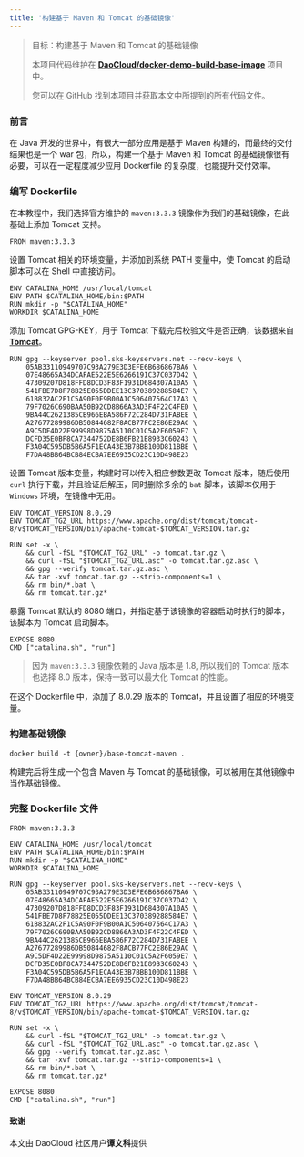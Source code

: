 ```yaml
---
title: '构建基于 Maven 和 Tomcat 的基础镜像'
---
```


> 目标：构建基于 Maven 和 Tomcat 的基础镜像
> 
> 本项目代码维护在 **[DaoCloud/docker-demo-build-base-image](https://github.com/DaoCloud/docker-demo-build-base-image)** 项目中。
>
> 您可以在 GitHub 找到本项目并获取本文中所提到的所有代码文件。

### 前言

在 Java 开发的世界中，有很大一部分应用是基于 Maven 构建的，而最终的交付结果也是一个 war 包，所以，构建一个基于 Maven 和 Tomcat 的基础镜像很有必要，可以在一定程度减少应用 Dockerfile 的复杂度，也能提升交付效率。

### 编写 Dockerfile

在本教程中，我们选择官方维护的 `maven:3.3.3` 镜像作为我们的基础镜像，在此基础上添加 Tomcat 支持。

```
FROM maven:3.3.3
```
设置 Tomcat 相关的环境变量，并添加到系统 PATH 变量中，使 Tomcat 的启动脚本可以在 Shell 中直接访问。

```
ENV CATALINA_HOME /usr/local/tomcat
ENV PATH $CATALINA_HOME/bin:$PATH
RUN mkdir -p "$CATALINA_HOME"
WORKDIR $CATALINA_HOME

```

添加 Tomcat GPG-KEY，用于 Tomcat 下载完后校验文件是否正确，该数据来自 **[Tomcat](https://www.apache.org/dist/tomcat/tomcat-8/KEYS)**。	
```
RUN gpg --keyserver pool.sks-keyservers.net --recv-keys \
	05AB33110949707C93A279E3D3EFE6B686867BA6 \
	07E48665A34DCAFAE522E5E6266191C37C037D42 \
	47309207D818FFD8DCD3F83F1931D684307A10A5 \
	541FBE7D8F78B25E055DDEE13C370389288584E7 \
	61B832AC2F1C5A90F0F9B00A1C506407564C17A3 \
	79F7026C690BAA50B92CD8B66A3AD3F4F22C4FED \
	9BA44C2621385CB966EBA586F72C284D731FABEE \
	A27677289986DB50844682F8ACB77FC2E86E29AC \
	A9C5DF4D22E99998D9875A5110C01C5A2F6059E7 \
	DCFD35E0BF8CA7344752DE8B6FB21E8933C60243 \
	F3A04C595DB5B6A5F1ECA43E3B7BBB100D811BBE \
	F7DA48BB64BCB84ECBA7EE6935CD23C10D498E23

```

设置 Tomcat 版本变量，构建时可以传入相应参数更改 Tomcat 版本，随后使用 `curl` 执行下载，并且验证后解压，同时删除多余的 `bat` 脚本，该脚本仅用于 `Windows` 环境，在镜像中无用。		
```	
ENV TOMCAT_VERSION 8.0.29
ENV TOMCAT_TGZ_URL https://www.apache.org/dist/tomcat/tomcat-8/v$TOMCAT_VERSION/bin/apache-tomcat-$TOMCAT_VERSION.tar.gz

RUN set -x \
	&& curl -fSL "$TOMCAT_TGZ_URL" -o tomcat.tar.gz \
	&& curl -fSL "$TOMCAT_TGZ_URL.asc" -o tomcat.tar.gz.asc \
	&& gpg --verify tomcat.tar.gz.asc \
	&& tar -xvf tomcat.tar.gz --strip-components=1 \
	&& rm bin/*.bat \
	&& rm tomcat.tar.gz*

```

暴露 Tomcat 默认的 8080 端口，并指定基于该镜像的容器启动时执行的脚本，该脚本为 Tomcat 启动脚本。	
```	
EXPOSE 8080
CMD ["catalina.sh", "run"]		
```

> 因为 `maven:3.3.3` 镜像依赖的 Java 版本是 1.8, 所以我们的 Tomcat 版本也选择 8.0 版本，保持一致可以最大化 Tomcat 的性能。

在这个 Dockerfile 中，添加了 8.0.29 版本的 Tomcat，并且设置了相应的环境变量。

### 构建基础镜像

```
docker build -t {owner}/base-tomcat-maven .
```

构建完后将生成一个包含 Maven 与 Tomcat 的基础镜像，可以被用在其他镜像中当作基础镜像。

### 完整 Dockerfile 文件
```
FROM maven:3.3.3

ENV CATALINA_HOME /usr/local/tomcat
ENV PATH $CATALINA_HOME/bin:$PATH
RUN mkdir -p "$CATALINA_HOME"
WORKDIR $CATALINA_HOME

RUN gpg --keyserver pool.sks-keyservers.net --recv-keys \
	05AB33110949707C93A279E3D3EFE6B686867BA6 \
	07E48665A34DCAFAE522E5E6266191C37C037D42 \
	47309207D818FFD8DCD3F83F1931D684307A10A5 \
	541FBE7D8F78B25E055DDEE13C370389288584E7 \
	61B832AC2F1C5A90F0F9B00A1C506407564C17A3 \
	79F7026C690BAA50B92CD8B66A3AD3F4F22C4FED \
	9BA44C2621385CB966EBA586F72C284D731FABEE \
	A27677289986DB50844682F8ACB77FC2E86E29AC \
	A9C5DF4D22E99998D9875A5110C01C5A2F6059E7 \
	DCFD35E0BF8CA7344752DE8B6FB21E8933C60243 \
	F3A04C595DB5B6A5F1ECA43E3B7BBB100D811BBE \
	F7DA48BB64BCB84ECBA7EE6935CD23C10D498E23
	
ENV TOMCAT_VERSION 8.0.29
ENV TOMCAT_TGZ_URL https://www.apache.org/dist/tomcat/tomcat-8/v$TOMCAT_VERSION/bin/apache-tomcat-$TOMCAT_VERSION.tar.gz

RUN set -x \
	&& curl -fSL "$TOMCAT_TGZ_URL" -o tomcat.tar.gz \
	&& curl -fSL "$TOMCAT_TGZ_URL.asc" -o tomcat.tar.gz.asc \
	&& gpg --verify tomcat.tar.gz.asc \
	&& tar -xvf tomcat.tar.gz --strip-components=1 \
	&& rm bin/*.bat \
	&& rm tomcat.tar.gz*
	
EXPOSE 8080
CMD ["catalina.sh", "run"]	
```

#### 致谢

本文由 DaoCloud 社区用户**谭文科**提供